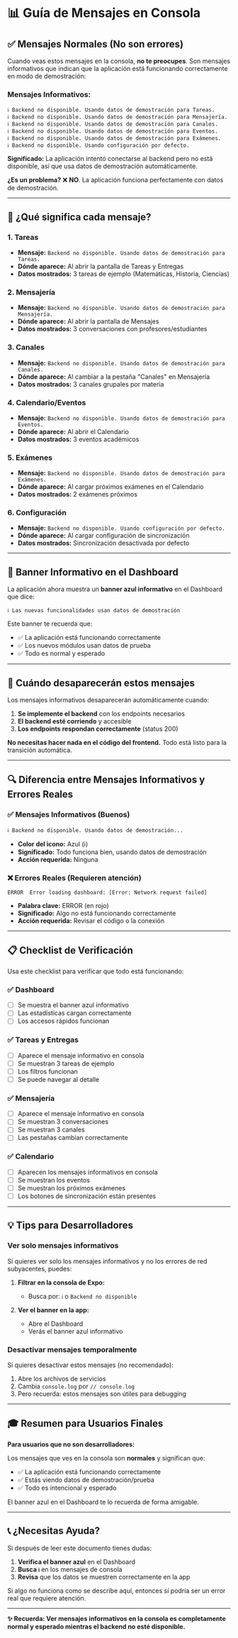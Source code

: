# 📊 Guía de Mensajes en Consola

## ✅ Mensajes Normales (No son errores)

Cuando veas estos mensajes en la consola, **no te preocupes**. Son mensajes informativos que indican que la aplicación está funcionando correctamente en modo de demostración:

### Mensajes Informativos:

```
ℹ️ Backend no disponible. Usando datos de demostración para Tareas.
ℹ️ Backend no disponible. Usando datos de demostración para Mensajería.
ℹ️ Backend no disponible. Usando datos de demostración para Canales.
ℹ️ Backend no disponible. Usando datos de demostración para Eventos.
ℹ️ Backend no disponible. Usando datos de demostración para Exámenes.
ℹ️ Backend no disponible. Usando configuración por defecto.
```

**Significado:** La aplicación intentó conectarse al backend pero no está disponible, así que usa datos de demostración automáticamente.

**¿Es un problema?** ❌ **NO**. La aplicación funciona perfectamente con datos de demostración.

---

## 🎯 ¿Qué significa cada mensaje?

### 1. Tareas
- **Mensaje:** `Backend no disponible. Usando datos de demostración para Tareas.`
- **Dónde aparece:** Al abrir la pantalla de Tareas y Entregas
- **Datos mostrados:** 3 tareas de ejemplo (Matemáticas, Historia, Ciencias)

### 2. Mensajería
- **Mensaje:** `Backend no disponible. Usando datos de demostración para Mensajería.`
- **Dónde aparece:** Al abrir la pantalla de Mensajes
- **Datos mostrados:** 3 conversaciones con profesores/estudiantes

### 3. Canales
- **Mensaje:** `Backend no disponible. Usando datos de demostración para Canales.`
- **Dónde aparece:** Al cambiar a la pestaña "Canales" en Mensajería
- **Datos mostrados:** 3 canales grupales por materia

### 4. Calendario/Eventos
- **Mensaje:** `Backend no disponible. Usando datos de demostración para Eventos.`
- **Dónde aparece:** Al abrir el Calendario
- **Datos mostrados:** 3 eventos académicos

### 5. Exámenes
- **Mensaje:** `Backend no disponible. Usando datos de demostración para Exámenes.`
- **Dónde aparece:** Al cargar próximos exámenes en el Calendario
- **Datos mostrados:** 2 exámenes próximos

### 6. Configuración
- **Mensaje:** `Backend no disponible. Usando configuración por defecto.`
- **Dónde aparece:** Al cargar configuración de sincronización
- **Datos mostrados:** Sincronización desactivada por defecto

---

## 🔧 Banner Informativo en el Dashboard

La aplicación ahora muestra un **banner azul informativo** en el Dashboard que dice:

```
ℹ️ Las nuevas funcionalidades usan datos de demostración
```

Este banner te recuerda que:
- ✅ La aplicación está funcionando correctamente
- ✅ Los nuevos módulos usan datos de prueba
- ✅ Todo es normal y esperado

---

## 🚀 Cuándo desaparecerán estos mensajes

Los mensajes informativos desaparecerán automáticamente cuando:

1. **Se implemente el backend** con los endpoints necesarios
2. **El backend esté corriendo** y accesible
3. **Los endpoints respondan correctamente** (status 200)

**No necesitas hacer nada en el código del frontend.** Todo está listo para la transición automática.

---

## 🔍 Diferencia entre Mensajes Informativos y Errores Reales

### ✅ Mensajes Informativos (Buenos)
```
ℹ️ Backend no disponible. Usando datos de demostración...
```
- **Color del icono:** Azul (ℹ️)
- **Significado:** Todo funciona bien, usando datos de demostración
- **Acción requerida:** Ninguna

### ❌ Errores Reales (Requieren atención)
```
ERROR  Error loading dashboard: [Error: Network request failed]
```
- **Palabra clave:** ERROR (en rojo)
- **Significado:** Algo no está funcionando correctamente
- **Acción requerida:** Revisar el código o la conexión

---

## 📋 Checklist de Verificación

Usa este checklist para verificar que todo está funcionando:

### ✅ Dashboard
- [ ] Se muestra el banner azul informativo
- [ ] Las estadísticas cargan correctamente
- [ ] Los accesos rápidos funcionan

### ✅ Tareas y Entregas
- [ ] Aparece el mensaje informativo en consola
- [ ] Se muestran 3 tareas de ejemplo
- [ ] Los filtros funcionan
- [ ] Se puede navegar al detalle

### ✅ Mensajería
- [ ] Aparece el mensaje informativo en consola
- [ ] Se muestran 3 conversaciones
- [ ] Se muestran 3 canales
- [ ] Las pestañas cambian correctamente

### ✅ Calendario
- [ ] Aparecen los mensajes informativos en consola
- [ ] Se muestran los eventos
- [ ] Se muestran los próximos exámenes
- [ ] Los botones de sincronización están presentes

---

## 💡 Tips para Desarrolladores

### Ver solo mensajes informativos
Si quieres ver solo los mensajes informativos y no los errores de red subyacentes, puedes:

1. **Filtrar en la consola de Expo:**
   - Busca por: `ℹ️` o `Backend no disponible`

2. **Ver el banner en la app:**
   - Abre el Dashboard
   - Verás el banner azul informativo

### Desactivar mensajes temporalmente
Si quieres desactivar estos mensajes (no recomendado):

1. Abre los archivos de servicios
2. Cambia `console.log` por `// console.log`
3. Pero recuerda: estos mensajes son útiles para debugging

---

## 🎓 Resumen para Usuarios Finales

**Para usuarios que no son desarrolladores:**

Los mensajes que ves en la consola son **normales** y significan que:
- ✅ La aplicación está funcionando correctamente
- ✅ Estás viendo datos de demostración/prueba
- ✅ Todo es intencional y esperado

El banner azul en el Dashboard te lo recuerda de forma amigable.

---

## 📞 ¿Necesitas Ayuda?

Si después de leer este documento tienes dudas:

1. **Verifica el banner azul** en el Dashboard
2. **Busca `ℹ️`** en los mensajes de consola
3. **Revisa** que los datos se muestren correctamente en la app

Si algo no funciona como se describe aquí, entonces sí podría ser un error real que requiere atención.

---

**✨ Recuerda: Ver mensajes informativos en la consola es completamente normal y esperado mientras el backend no esté disponible.**

